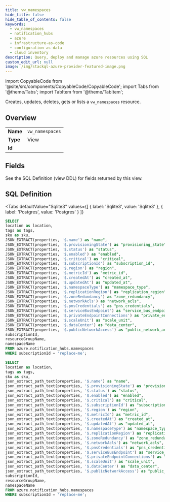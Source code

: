 ```yaml
--- 
title: vw_namespaces
hide_title: false
hide_table_of_contents: false
keywords:
  - vw_namespaces
  - notification_hubs
  - azure
  - infrastructure-as-code
  - configuration-as-data
  - cloud inventory
description: Query, deploy and manage azure resources using SQL
custom_edit_url: null
image: /img/stackql-azure-provider-featured-image.png
---
```


import CopyableCode from '@site/src/components/CopyableCode/CopyableCode';
import Tabs from '@theme/Tabs';
import TabItem from '@theme/TabItem';

Creates, updates, deletes, gets or lists a <code>vw_namespaces</code> resource.

## Overview
<table><tbody>
<tr><td><b>Name</b></td><td><code>vw_namespaces</code></td></tr>
<tr><td><b>Type</b></td><td>View</td></tr>
<tr><td><b>Id</b></td><td><CopyableCode code="azure.notification_hubs.vw_namespaces" /></td></tr>
</tbody></table>

## Fields

See the SQL Definition (view DDL) for fields returned by this view.

## SQL Definition

<Tabs
defaultValue="Sqlite3"
values={[
{ label: 'Sqlite3', value: 'Sqlite3' },
{ label: 'Postgres', value: 'Postgres' }
]}
>
<TabItem value="Sqlite3">

```sql
SELECT
location as location,
tags as tags,
sku as sku,
JSON_EXTRACT(properties, '$.name') as "name",
JSON_EXTRACT(properties, '$.provisioningState') as "provisioning_state",
JSON_EXTRACT(properties, '$.status') as "status",
JSON_EXTRACT(properties, '$.enabled') as "enabled",
JSON_EXTRACT(properties, '$.critical') as "critical",
JSON_EXTRACT(properties, '$.subscriptionId') as "subscription_id",
JSON_EXTRACT(properties, '$.region') as "region",
JSON_EXTRACT(properties, '$.metricId') as "metric_id",
JSON_EXTRACT(properties, '$.createdAt') as "created_at",
JSON_EXTRACT(properties, '$.updatedAt') as "updated_at",
JSON_EXTRACT(properties, '$.namespaceType') as "namespace_type",
JSON_EXTRACT(properties, '$.replicationRegion') as "replication_region",
JSON_EXTRACT(properties, '$.zoneRedundancy') as "zone_redundancy",
JSON_EXTRACT(properties, '$.networkAcls') as "network_acls",
JSON_EXTRACT(properties, '$.pnsCredentials') as "pns_credentials",
JSON_EXTRACT(properties, '$.serviceBusEndpoint') as "service_bus_endpoint",
JSON_EXTRACT(properties, '$.privateEndpointConnections') as "private_endpoint_connections",
JSON_EXTRACT(properties, '$.scaleUnit') as "scale_unit",
JSON_EXTRACT(properties, '$.dataCenter') as "data_center",
JSON_EXTRACT(properties, '$.publicNetworkAccess') as "public_network_access",
subscriptionId,
resourceGroupName,
namespaceName
FROM azure.notification_hubs.namespaces
WHERE subscriptionId = 'replace-me';
```

</TabItem>
<TabItem value="Postgres">

```sql
SELECT
location as location,
tags as tags,
sku as sku,
json_extract_path_text(properties, '$.name') as "name",
json_extract_path_text(properties, '$.provisioningState') as "provisioning_state",
json_extract_path_text(properties, '$.status') as "status",
json_extract_path_text(properties, '$.enabled') as "enabled",
json_extract_path_text(properties, '$.critical') as "critical",
json_extract_path_text(properties, '$.subscriptionId') as "subscription_id",
json_extract_path_text(properties, '$.region') as "region",
json_extract_path_text(properties, '$.metricId') as "metric_id",
json_extract_path_text(properties, '$.createdAt') as "created_at",
json_extract_path_text(properties, '$.updatedAt') as "updated_at",
json_extract_path_text(properties, '$.namespaceType') as "namespace_type",
json_extract_path_text(properties, '$.replicationRegion') as "replication_region",
json_extract_path_text(properties, '$.zoneRedundancy') as "zone_redundancy",
json_extract_path_text(properties, '$.networkAcls') as "network_acls",
json_extract_path_text(properties, '$.pnsCredentials') as "pns_credentials",
json_extract_path_text(properties, '$.serviceBusEndpoint') as "service_bus_endpoint",
json_extract_path_text(properties, '$.privateEndpointConnections') as "private_endpoint_connections",
json_extract_path_text(properties, '$.scaleUnit') as "scale_unit",
json_extract_path_text(properties, '$.dataCenter') as "data_center",
json_extract_path_text(properties, '$.publicNetworkAccess') as "public_network_access",
subscriptionId,
resourceGroupName,
namespaceName
FROM azure.notification_hubs.namespaces
WHERE subscriptionId = 'replace-me';
```

</TabItem>
</Tabs>
